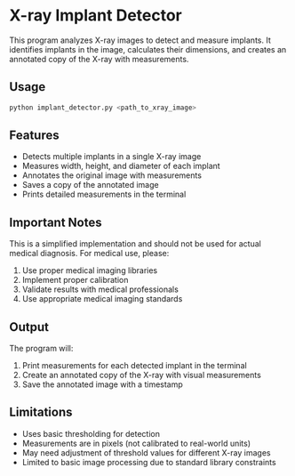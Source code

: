 # X-ray Implant Detector

This program analyzes X-ray images to detect and measure implants. It identifies implants in the image, calculates their dimensions, and creates an annotated copy of the X-ray with measurements.

## Usage

```bash
python implant_detector.py <path_to_xray_image>
```

## Features

- Detects multiple implants in a single X-ray image
- Measures width, height, and diameter of each implant
- Annotates the original image with measurements
- Saves a copy of the annotated image
- Prints detailed measurements in the terminal

## Important Notes

This is a simplified implementation and should not be used for actual medical diagnosis. For medical use, please:

1. Use proper medical imaging libraries
2. Implement proper calibration
3. Validate results with medical professionals
4. Use appropriate medical imaging standards

## Output

The program will:
1. Print measurements for each detected implant in the terminal
2. Create an annotated copy of the X-ray with visual measurements
3. Save the annotated image with a timestamp

## Limitations

- Uses basic thresholding for detection
- Measurements are in pixels (not calibrated to real-world units)
- May need adjustment of threshold values for different X-ray images
- Limited to basic image processing due to standard library constraints